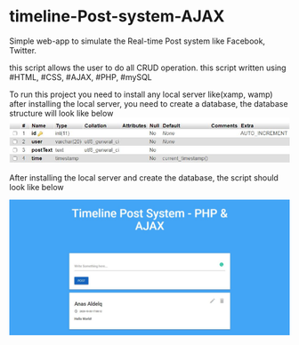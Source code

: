 # timeline-Post-system-AJAX
Simple web-app to simulate the Real-time Post system like Facebook, Twitter.

this script allows the user to do all CRUD operation. this script written using #HTML, #CSS, #AJAX, #PHP, #mySQL

To run this project you need to install any local server like(xamp, wamp) after installing the local server, you need to create a database, the database structure will look like below 
![alt text](https://github.com/nox517/timeline-Post-system-AJAX/blob/main/db.JPG)

After installing the local server and create the database, the script should look like below

![alt text](https://github.com/nox517/timeline-Post-system-AJAX/blob/main/main-script.JPG)
